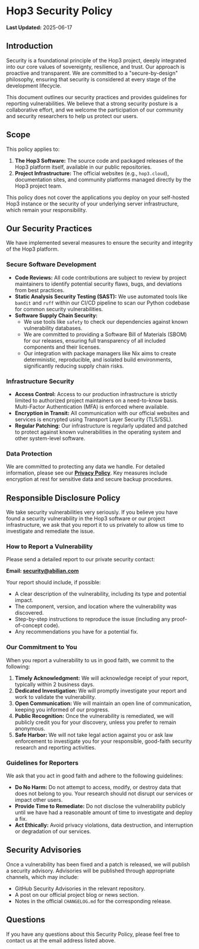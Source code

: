 # Hop3 Security Policy

**Last Updated:** 2025-06-17

## Introduction

Security is a foundational principle of the Hop3 project, deeply integrated into our core values of sovereignty, resilience, and trust. Our approach is proactive and transparent. We are committed to a "secure-by-design" philosophy, ensuring that security is considered at every stage of the development lifecycle.

This document outlines our security practices and provides guidelines for reporting vulnerabilities. We believe that a strong security posture is a collaborative effort, and we welcome the participation of our community and security researchers to help us protect our users.

## Scope

This policy applies to:

1.  **The Hop3 Software:** The source code and packaged releases of the Hop3 platform itself, available in our public repositories.
2.  **Project Infrastructure:** The official websites (e.g., `hop3.cloud`), documentation sites, and community platforms managed directly by the Hop3 project team.

This policy does not cover the applications you deploy on your self-hosted Hop3 instance or the security of your underlying server infrastructure, which remain your responsibility.

## Our Security Practices

We have implemented several measures to ensure the security and integrity of the Hop3 platform.

### Secure Software Development

-   **Code Reviews:** All code contributions are subject to review by project maintainers to identify potential security flaws, bugs, and deviations from best practices.
-   **Static Analysis Security Testing (SAST):** We use automated tools like `bandit` and `ruff` within our CI/CD pipeline to scan our Python codebase for common security vulnerabilities.
-   **Software Supply Chain Security:**
    -   We use tools like `safety` to check our dependencies against known vulnerability databases.
    -   We are committed to providing a Software Bill of Materials (SBOM) for our releases, ensuring full transparency of all included components and their licenses.
    -   Our integration with package managers like Nix aims to create deterministic, reproducible, and isolated build environments, significantly reducing supply chain risks.

### Infrastructure Security

-   **Access Control:** Access to our production infrastructure is strictly limited to authorized project maintainers on a need-to-know basis. Multi-Factor Authentication (MFA) is enforced where available.
-   **Encryption in Transit:** All communication with our official websites and services is encrypted using Transport Layer Security (TLS/SSL).
-   **Regular Patching:** Our infrastructure is regularly updated and patched to protect against known vulnerabilities in the operating system and other system-level software.

### Data Protection

We are committed to protecting any data we handle. For detailed information, please see our [**Privacy Policy**](./privacy-policy.md). Key measures include encryption at rest for sensitive data and secure backup procedures.

## Responsible Disclosure Policy

We take security vulnerabilities very seriously. If you believe you have found a security vulnerability in the Hop3 software or our project infrastructure, we ask that you report it to us privately to allow us time to investigate and remediate the issue.

### How to Report a Vulnerability

Please send a detailed report to our private security contact:

**Email: security@abilian.com**

Your report should include, if possible:

-   A clear description of the vulnerability, including its type and potential impact.
-   The component, version, and location where the vulnerability was discovered.
-   Step-by-step instructions to reproduce the issue (including any proof-of-concept code).
-   Any recommendations you have for a potential fix.

### Our Commitment to You

When you report a vulnerability to us in good faith, we commit to the following:

1.  **Timely Acknowledgment:** We will acknowledge receipt of your report, typically within 2 business days.
2.  **Dedicated Investigation:** We will promptly investigate your report and work to validate the vulnerability.
3.  **Open Communication:** We will maintain an open line of communication, keeping you informed of our progress.
4.  **Public Recognition:** Once the vulnerability is remediated, we will publicly credit you for your discovery, unless you prefer to remain anonymous.
5.  **Safe Harbor:** We will not take legal action against you or ask law enforcement to investigate you for your responsible, good-faith security research and reporting activities.

### Guidelines for Reporters

We ask that you act in good faith and adhere to the following guidelines:

-   **Do No Harm:** Do not attempt to access, modify, or destroy data that does not belong to you. Your research should not disrupt our services or impact other users.
-   **Provide Time to Remediate:** Do not disclose the vulnerability publicly until we have had a reasonable amount of time to investigate and deploy a fix.
-   **Act Ethically:** Avoid privacy violations, data destruction, and interruption or degradation of our services.

## Security Advisories

Once a vulnerability has been fixed and a patch is released, we will publish a security advisory. Advisories will be published through appropriate channels, which may include:

-   GitHub Security Advisories in the relevant repository.
-   A post on our official project blog or news section.
-   Notes in the official `CHANGELOG.md` for the corresponding release.

## Questions

If you have any questions about this Security Policy, please feel free to contact us at the email address listed above.

